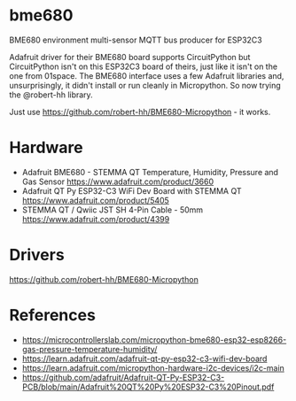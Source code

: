 # bme680
BME680 environment multi-sensor MQTT bus producer for ESP32C3

Adafruit driver for their BME680 board supports CircuitPython but CircuitPython isn't on this ESP32C3 board of theirs, just like it isn't on the one from 01space. The BME680 interface uses a few Adafruit libraries and, unsurprisingly, it didn't install or run cleanly in Micropython.  So now trying the @robert-hh library.

Just use https://github.com/robert-hh/BME680-Micropython - it works.

# Hardware
- Adafruit BME680 - STEMMA QT Temperature, Humidity, Pressure and Gas Sensor https://www.adafruit.com/product/3660
- Adafruit QT Py ESP32-C3 WiFi Dev Board with STEMMA QT https://www.adafruit.com/product/5405
- STEMMA QT / Qwiic JST SH 4-Pin Cable - 50mm https://www.adafruit.com/product/4399

# Drivers
https://github.com/robert-hh/BME680-Micropython

# References
- https://microcontrollerslab.com/micropython-bme680-esp32-esp8266-gas-pressure-temperature-humidity/
- https://learn.adafruit.com/adafruit-qt-py-esp32-c3-wifi-dev-board
- https://learn.adafruit.com/micropython-hardware-i2c-devices/i2c-main
- https://github.com/adafruit/Adafruit-QT-Py-ESP32-C3-PCB/blob/main/Adafruit%20QT%20Py%20ESP32-C3%20Pinout.pdf
